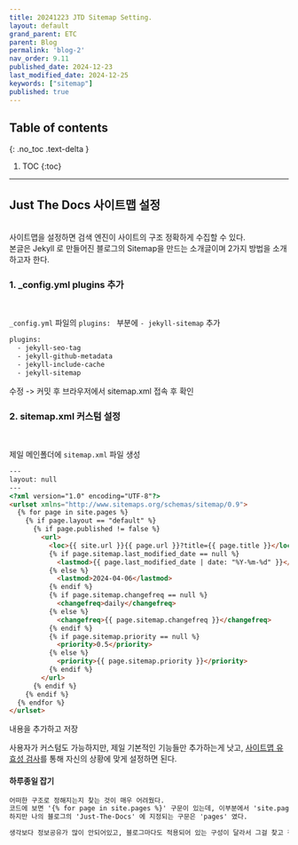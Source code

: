 ```yaml
---
title: 20241223 JTD Sitemap Setting.
layout: default
grand_parent: ETC
parent: Blog
permalink: 'blog-2'
nav_order: 9.11
published_date: 2024-12-23
last_modified_date: 2024-12-25
keywords: ["sitemap"]
published: true
---
```

## Table of contents
{: .no_toc .text-delta }

1. TOC
{:toc}
---

<!-- 글의 제목은 ##
    나머지 큰 제목은 ###
    이후 나머지는 4개이상 -->

## Just The Docs 사이트맵 설정
<br>
사이트맵을 설정하면 검색 엔진이 사이트의 구조 정확하게 수집할 수 있다.
<br>
본글은 Jekyll 로 만들어진 블로그의 Sitemap을 만드는 소개글이며 2가지 방법을 소개하고자 한다. 

### 1. _config.yml plugins 추가
<br>

`_config.yml` 파일의 `plugins: ` 부분에 `- jekyll-sitemap` 추가

```html
plugins:
  - jekyll-seo-tag
  - jekyll-github-metadata
  - jekyll-include-cache
  - jekyll-sitemap
```
수정 -> 커밋 후 브라우저에서 sitemap.xml 접속 후 확인

### 2. sitemap.xml 커스텀 설정
<br>

제일 메인폴더에 `sitemap.xml` 파일 생성

```html
---
layout: null
---
<?xml version="1.0" encoding="UTF-8"?>
<urlset xmlns="http://www.sitemaps.org/schemas/sitemap/0.9">
  {% for page in site.pages %}
    {% if page.layout == "default" %}
      {% if page.published != false %}
        <url>
          <loc>{{ site.url }}{{ page.url }}?title={{ page.title }}</loc>
          {% if page.sitemap.last_modified_date == null %}
            <lastmod>{{ page.last_modified_date | date: "%Y-%m-%d" }}</lastmod>
          {% else %}
            <lastmod>2024-04-06</lastmod>
          {% endif %}
          {% if page.sitemap.changefreq == null %}
            <changefreq>daily</changefreq>
          {% else %}
            <changefreq>{{ page.sitemap.changefreq }}</changefreq>
          {% endif %}
          {% if page.sitemap.priority == null %}
            <priority>0.5</priority>
          {% else %}
            <priority>{{ page.sitemap.priority }}</priority>
          {% endif %}
        </url>
      {% endif %}
    {% endif %}
  {% endfor %}
</urlset>
```

내용을 추가하고 저장<br>

사용자가 커스텀도 가능하지만, 제일 기본적인 기능들만 추가하는게 낫고, [사이트맵 유효성 검사](https://products.aspose.app/html/ko/sitemap-validator)를 통해 자신의 상황에 맞게 설정하면 된다.

#### 하루종일 잡기
```html
어떠한 구조로 정해지는지 찾는 것이 매우 어려웠다.
코드에 보면 '{% for page in site.pages %}' 구문이 있는데, 이부분에서 'site.pages' 를 쓰는게 있고 'site.docs' 나 'site.posts' 가 있었다. 
하지만 나의 블로그의 'Just-The-Docs' 에 지정되는 구문은 'pages' 였다.

생각보다 정보공유가 많이 안되어있고, 블로그마다도 적용되어 있는 구성이 달라서 그걸 찾고 적용하느라 많은 시간을 보낸거같다.
```
